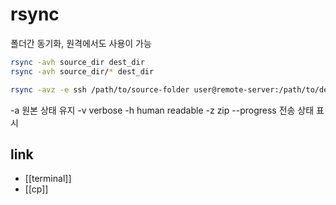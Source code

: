# rsync

폴더간 동기화, 원격에서도 사용이 가능

```sh
rsync -avh source_dir dest_dir
rsync -avh source_dir/* dest_dir

rsync -avz -e ssh /path/to/source-folder user@remote-server:/path/to/destination-folder # remote
```

-a 원본 상태 유지
-v verbose
-h human readable
-z zip
--progress 전송 상태 표시

## link
- [[terminal]]
- [[cp]]
